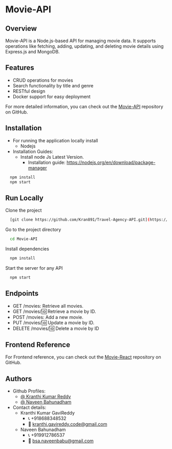 
# Movie-API

## Overview

Movie-API is a Node.js-based API for managing movie data. It supports operations like fetching, adding, updating, and deleting movie details using Express.js and MongoDB.

## Features

- CRUD operations for movies
- Search functionality by title and genre
- RESTful design
- Docker support for easy deployment

For more detailed information, you can check out the [Movie-API](https://github.com/Kran891/Movie-API.git) repository on GitHub.


## Installation

- For running the application locally install
   - Nodejs
- Installation Guides:
   - Install node Js Latest Version.
      - Installation guide:
          https://nodejs.org/en/download/package-manager
   
```bash
  npm install 
  npm start
```
    
## Run Locally

Clone the project

```bash
  [git clone https://github.com/Kran891/Travel-Agency-API.git](https://github.com/Kran891/Movie-API)
```

Go to the project directory

```bash
  cd Movie-API
```

Install dependencies

```bash
  npm install
```

Start the server for any API 

```bash
  npm start
```
## Endpoints

- GET /movies: Retrieve all movies.
- GET /movies/:id: Retrieve a movie by ID.
- POST /movies: Add a new movie.
- PUT /movies/:id: Update a movie by ID.
- DELETE /movies/:id: Delete a movie by ID

## Frontend Reference

For Frontend reference, you can check out the [Movie-React](https://github.com/Kran891/movie-react.git) repository on GitHub.

## Authors

- Github Profiles:
   - [@ Kranthi Kumar Reddy](https://www.github.com/kran891)
   - [@ Naveen Bahunadham](https://www.github.com/naveenbabu4)
- Contact details:
   - Kranthi Kumar GaviReddy
     - 📞 +918688348532
     - 📧 kranthi.gavireddy.code@gmail.com
   - Naveen Bahunadham
     - 📞 +919912786537
     - 📧 bsa.naveenbabu@gmail.com
